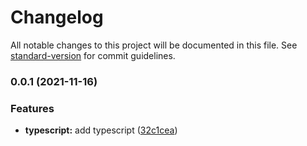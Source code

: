# Changelog

All notable changes to this project will be documented in this file. See [standard-version](https://github.com/conventional-changelog/standard-version) for commit guidelines.

### 0.0.1 (2021-11-16)

### Features

-   **typescript:** add typescript ([32c1cea](https://github.com/lbugasu/core-nlp-ner/commit/32c1cea10184f8414f9750a83daadb49b96f240b))
